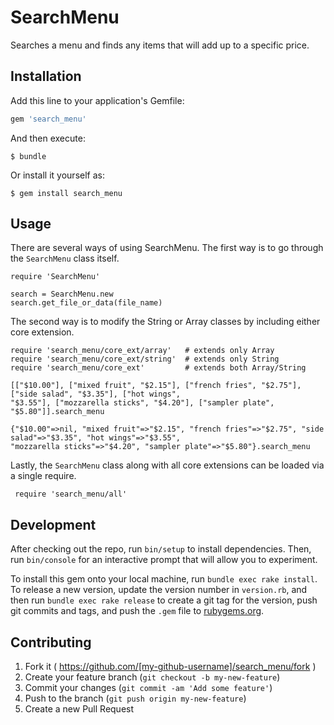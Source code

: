 # SearchMenu

Searches a menu and finds any items that will add up to a specific price.



## Installation

Add this line to your application's Gemfile:

```ruby
gem 'search_menu'
```

And then execute:

    $ bundle

Or install it yourself as:

    $ gem install search_menu

## Usage

There are several ways of using SearchMenu.  The first way is to go through 
the `SearchMenu` class itself.
    
    require 'SearchMenu'
    
    search = SearchMenu.new
    search.get_file_or_data(file_name)

The second way is to modify the String or Array classes by including either
core extension.

    require 'search_menu/core_ext/array'   # extends only Array
    require 'search_menu/core_ext/string'  # extends only String
    require 'search_menu/core_ext'         # extends both Array/String
    
    [["$10.00"], ["mixed fruit", "$2.15"], ["french fries", "$2.75"], ["side salad", "$3.35"], ["hot wings",
    "$3.55"], ["mozzarella sticks", "$4.20"], ["sampler plate", "$5.80"]].search_menu
    
    {"$10.00"=>nil, "mixed fruit"=>"$2.15", "french fries"=>"$2.75", "side salad"=>"$3.35", "hot wings"=>"$3.55",
    "mozzarella sticks"=>"$4.20", "sampler plate"=>"$5.80"}.search_menu
    
Lastly, the `SearchMenu` class along with all core extensions can be loaded via
a single require.

     require 'search_menu/all'

## Development

After checking out the repo, run `bin/setup` to install dependencies. Then, run `bin/console` for an interactive prompt that will allow you to experiment.

To install this gem onto your local machine, run `bundle exec rake install`. To release a new version, update the version number in `version.rb`, and then run `bundle exec rake release` to create a git tag for the version, push git commits and tags, and push the `.gem` file to [rubygems.org](https://rubygems.org).

## Contributing

1. Fork it ( https://github.com/[my-github-username]/search_menu/fork )
2. Create your feature branch (`git checkout -b my-new-feature`)
3. Commit your changes (`git commit -am 'Add some feature'`)
4. Push to the branch (`git push origin my-new-feature`)
5. Create a new Pull Request
